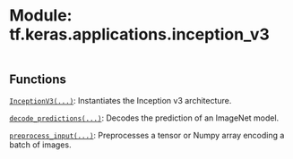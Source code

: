 <div itemscope itemtype="http://developers.google.com/ReferenceObject">
<meta itemprop="name" content="tf.keras.applications.inception_v3" />
<meta itemprop="path" content="Stable" />
</div>

# Module: tf.keras.applications.inception_v3

<!-- Insert buttons and diff -->

<table class="tfo-notebook-buttons tfo-api nocontent" align="left">

</table>







## Functions

[`InceptionV3(...)`](../../../tf/keras/applications/inception_v3/InceptionV3.md): Instantiates the Inception v3 architecture.

[`decode_predictions(...)`](../../../tf/keras/applications/inception_v3/decode_predictions.md): Decodes the prediction of an ImageNet model.

[`preprocess_input(...)`](../../../tf/keras/applications/inception_v3/preprocess_input.md): Preprocesses a tensor or Numpy array encoding a batch of images.

